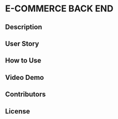 
# E-COMMERCE BACK END

## Description

## User Story

## How to Use

## Video Demo

## Contributors

## License
